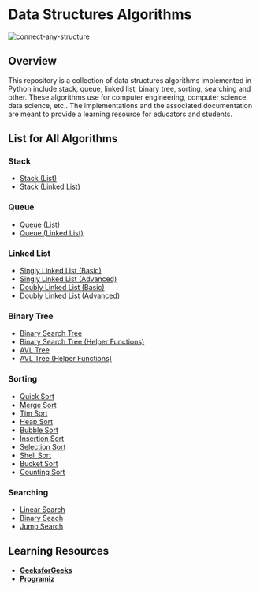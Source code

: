 # Data Structures Algorithms

![connect-any-structure](https://user-images.githubusercontent.com/86193685/205382575-03594fa1-0481-4d27-a768-3e9c9e565958.gif)

## Overview
This repository is a collection of data structures algorithms implemented in Python include stack, queue, linked list, binary tree, sorting, searching and other. These algorithms use for computer engineering, computer science, data science, etc.. The implementations and the associated documentation are meant to provide a learning resource for educators and students.

## List for All Algorithms

### Stack
- [Stack (List)](stack/stack_list.py)
- [Stack (Linked List)](stack/stack_linked_list.py)

### Queue
- [Queue (List)](queue/queue_list.py)
- [Queue (Linked List)](queue/queue_linked_list.py)

### Linked List
- [Singly Linked List (Basic)](linked-list/singly_linked_list_1.py)
- [Singly Linked List (Advanced)](linked-list/singly_linked_list_2.py)
- [Doubly Linked List (Basic)](linked-list/doubly_linked_list_1.py)
- [Doubly Linked List (Advanced)](linked-list/doubly_linked_list_2.py)

### Binary Tree
- [Binary Search Tree](binary-tree/binary_search_tree_1.py)
- [Binary Search Tree (Helper Functions)](binary-tree/binary_search_tree_2.py) 
- [AVL Tree](binary-tree/avl_tree_1.py) 
- [AVL Tree (Helper Functions)](binary-tree/avl_tree_2.py) 

### Sorting
- [Quick Sort](sorting/quick_sort.py) 
- [Merge Sort](sorting/merge.py)
- [Tim Sort](sorting/tim_sort.py)
- [Heap Sort](sorting/heap_sort.py)
- [Bubble Sort](sorting/bubble_sort.py)
- [Insertion Sort](sorting/insertion_sort.py)
- [Selection Sort](sorting/selection_sort.py)
- [Shell Sort](sorting/shell_sort.py)
- [Bucket Sort](sorting/bucket_sort.py)
- [Counting Sort](sorting/counting_sort.py)

### Searching
- [Linear Search](searching/linear_search.py)
- [Binary Seach](searching/binary_search.py)
- [Jump Search](searching/jump_search.py)

## Learning Resources
- <b><a href="https://www.geeksforgeeks.org/">GeeksforGeeks</a></b>
-  <b><a href="https://www.programiz.com/">Programiz</a></b>
